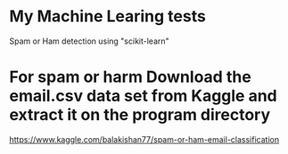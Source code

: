 # My Machine Learing tests
Spam or Ham detection using "scikit-learn"

# For spam or harm Download the email.csv data set from Kaggle and extract it on the program directory
https://www.kaggle.com/balakishan77/spam-or-ham-email-classification

